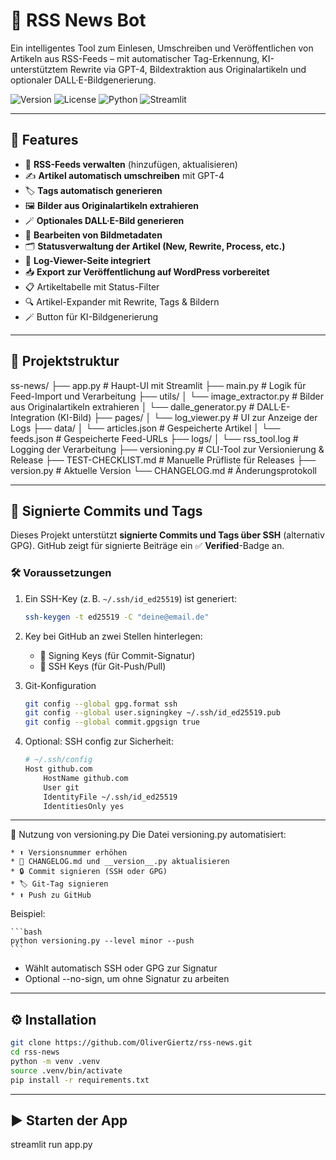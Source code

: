 # 📰 RSS News Bot

Ein intelligentes Tool zum Einlesen, Umschreiben und Veröffentlichen von Artikeln aus RSS-Feeds – mit automatischer Tag-Erkennung, KI-unterstütztem Rewrite via GPT-4, Bildextraktion aus Originalartikeln und optionaler DALL·E-Bildgenerierung.

![Version](https://img.shields.io/badge/version-1.5.0-blue)
![License](https://img.shields.io/badge/license-MIT-green)
![Python](https://img.shields.io/badge/python-3.10+-yellow)
![Streamlit](https://img.shields.io/badge/built%20with-Streamlit-ff4b4b)

---

## 🚀 Features

- 📡 **RSS-Feeds verwalten** (hinzufügen, aktualisieren)
- ✍️ **Artikel automatisch umschreiben** mit GPT-4
- 🏷️ **Tags automatisch generieren**
- 🖼️ **Bilder aus Originalartikeln extrahieren**
- 🪄 **Optionales DALL·E-Bild generieren**
- 🔧 **Bearbeiten von Bildmetadaten**
- 🗂️ **Statusverwaltung der Artikel (New, Rewrite, Process, etc.)**
- 📜 **Log-Viewer-Seite integriert**
- 📥 **Export zur Veröffentlichung auf WordPress vorbereitet**
- 📋 Artikeltabelle mit Status-Filter
- 🔍 Artikel-Expander mit Rewrite, Tags & Bildern
- 🪄 Button für KI-Bildgenerierung


---

## 🧱 Projektstruktur

ss-news/
├── app.py # Haupt-UI mit Streamlit
├── main.py # Logik für Feed-Import und Verarbeitung
├── utils/
│ └── image_extractor.py # Bilder aus Originalartikeln extrahieren
│ └── dalle_generator.py # DALL·E-Integration (KI-Bild)
├── pages/
│ └── log_viewer.py # UI zur Anzeige der Logs
├── data/
│ └── articles.json # Gespeicherte Artikel
│ └── feeds.json # Gespeicherte Feed-URLs
├── logs/
│ └── rss_tool.log # Logging der Verarbeitung
├── versioning.py # CLI-Tool zur Versionierung & Release
├── TEST-CHECKLIST.md # Manuelle Prüfliste für Releases
├── version.py # Aktuelle Version
└── CHANGELOG.md # Änderungsprotokoll


---

## 🔐 Signierte Commits und Tags

Dieses Projekt unterstützt **signierte Commits und Tags über SSH** (alternativ GPG). GitHub zeigt für signierte Beiträge ein ✅ **Verified**-Badge an.

### 🛠 Voraussetzungen

1. Ein SSH-Key (z. B. `~/.ssh/id_ed25519`) ist generiert:
   
   ```bash
   ssh-keygen -t ed25519 -C "deine@email.de"
    ```

2. Key bei GitHub an zwei Stellen hinterlegen:
    * 🔏 Signing Keys (für Commit-Signatur)
    * 🔐 SSH Keys (für Git-Push/Pull)

3. Git-Konfiguration

    ```bash
    git config --global gpg.format ssh
    git config --global user.signingkey ~/.ssh/id_ed25519.pub
    git config --global commit.gpgsign true
    ```

4. Optional: SSH config zur Sicherheit:
    
    ```bash
    # ~/.ssh/config
    Host github.com
        HostName github.com
        User git
        IdentityFile ~/.ssh/id_ed25519
        IdentitiesOnly yes
    ```
---

🧰 Nutzung von versioning.py
Die Datei versioning.py automatisiert:

    * ⬆️ Versionsnummer erhöhen
    * 📄 CHANGELOG.md und __version__.py aktualisieren
    * 🔒 Commit signieren (SSH oder GPG)
    * 🏷 Git-Tag signieren
    * ⬆️ Push zu GitHub

Beispiel:

    ```bash
    python versioning.py --level minor --push
    ```

* Wählt automatisch SSH oder GPG zur Signatur
* Optional --no-sign, um ohne Signatur zu arbeiten
---

## ⚙️ Installation

```bash
git clone https://github.com/OliverGiertz/rss-news.git
cd rss-news
python -m venv .venv
source .venv/bin/activate
pip install -r requirements.txt
```

---

## ▶️ Starten der App

streamlit run app.py

